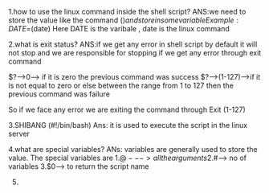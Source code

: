 
1.how to use the linux command inside the shell script?
ANS:we need to store the value like the command $() and store in some variable
Example:DATE=$(date)
Here DATE is the varibale , date is the linux command

2.what is exit status?
ANS:if we get any error in shell script by default it will not stop and we are responsible for stopping if we get any error through 
exit command

$?-->0--> if it is zero the previous command was success 
$?-->(1-127)-->if it is not equal to zero or else between the range from 1 to 127 then the previous command was failure

So if we face any error we are exiting the command through Exit (1-127)

3.SHIBANG (#!/bin/bash)
Ans: it is used to execute the script in the linux server

4.what are special variables?
ANs: variables are generally used to store the value.
The special variables are
1.$@---> all the arguments
2.$#--> no of variables
3.$0--> to return the script name

5.


